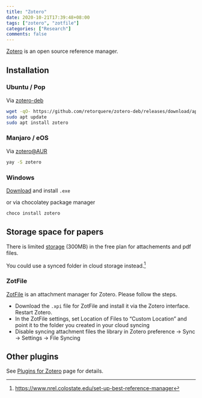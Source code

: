 ```yaml
---
title: "Zotero"
date: 2020-10-21T17:39:48+08:00
tags: ["zotero", "zotfile"]
categories: ["Research"]
comments: false
---
```


[Zotero](https://www.zotero.org/download/) is an open source reference manager.

<!--more-->

## Installation

<!-- tabs:start -->

### Ubuntu / Pop

Via [zotero-deb](https://github.com/retorquere/zotero-deb)

```bash
wget -qO- https://github.com/retorquere/zotero-deb/releases/download/apt-get/install.sh | sudo bash
sudo apt update
sudo apt install zotero
```

### Manjaro / eOS

Via [zotero@AUR](https://aur.archlinux.org/packages/zotero/)

```bash
yay -S zotero
```

### Windows

[Download](https://www.zotero.org/download/) and install `.exe`

or via chocolatey package manager

```sh
choco install zotero
```

<!-- tabs:end -->

## Storage space for papers

There is limited [storage](https://www.zotero.org/storage) (300MB) in the free plan for attachements and pdf files.

You could use a synced folder in cloud storage instead.[^1]

### ZotFile

[ZotFile](http://zotfile.com/) is an attachment manager for Zotero. Please follow the steps.

- Download the `.xpi` file for ZotFile and install it via the Zotero interface. Restart Zotero.
- In the ZotFile settings, set Location of Files to “Custom Location” and point it to the folder you created in your cloud syncing
- Disable syncing attachment files the library in Zotero preference -> Sync -> Settings -> File Syncing

## Other plugins

See [Plugins for Zotero](https://www.zotero.org/support/plugins) page for details.


[^1]: <https://www.nrel.colostate.edu/set-up-best-reference-manager>
